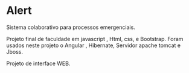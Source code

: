 # Alert

Sistema colaborativo para processos emergenciais.

Projeto final de faculdade em javascript , Html, css, e Bootstrap.
Foram usados neste projeto o Angular , Hibernate, Servidor apache tomcat e Jboss.

Projeto de interface WEB.
